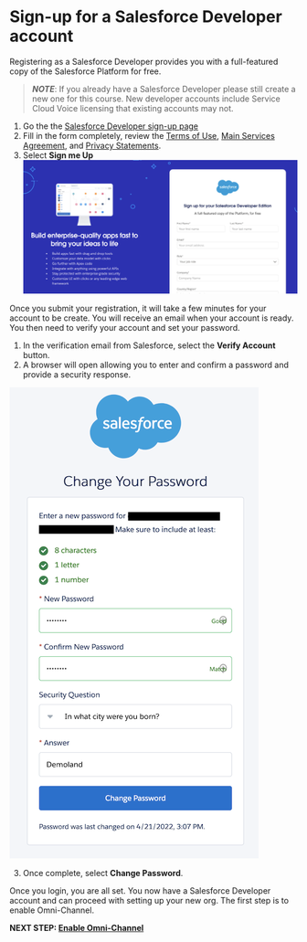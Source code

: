 # Sign-up for a Salesforce Developer account

Registering as a Salesforce Developer provides you with a full-featured copy of the Salesforce Platform for free. 

> **_NOTE_**: If you already have a Salesforce Developer please still create a new one for this course. New developer accounts include Service Cloud Voice licensing that existing accounts may not.

1.  Go the the [Salesforce Developer sign-up page](https://developer.salesforce.com/signup)
1.  Fill in the form completely, review the [Terms of Use](https://trailblazer.me/terms), [Main Services Agreement](https://www.salesforce.com/content/dam/web/en_us/www/documents/legal/salesforce_Developer_MSA.pdf), and [Privacy Statements](https://www.salesforce.com/company/privacy/).
1.  Select **Sign me Up** ![Salesforce Developer Sign-Up](/static/01/dev_signup.png)

Once you submit your registration, it will take a few minutes for your account to be create. You will receive an email when your account is ready. You then need to verify your account and set your password.

1.  In the verification email from Salesforce, select the **Verify Account** button.
1.  A browser will open allowing you to enter and confirm a password and provide a security response.

![Change your password](/static/01/password.png)

3.  Once complete, select **Change Password**. 

Once you login, you are all set. You now have a Salesforce Developer account and can proceed with setting up your new org. The first step is to enable Omni-Channel.

**NEXT STEP: [Enable Omni-Channel](prep_02.md)**
